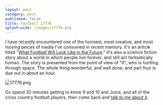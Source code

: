 ```yaml
---
layout: post
category: post
published: false
title: Football 17776
splash-wide: /images/17776.png
---
```

I have recently encountered one of the funniest, most creative, and most moving peices of media I've consumed in recent memory. It's an article titled "[What Football Will Look Like in the Future](https://www.sbnation.com/a/17776-football)." It's also a science fiction story about a world in which people live forever, and still act fantastically human. The story is presented from the point of view of "9", who is hurtling through space. The whole thing wonderful, and well done, and part four is due out in about an hour. 

![17776.png]({{site.baseurl}}/images/17776.png)

Go spend 20 minutes getting to know 9 and 10 and Juice, and all of the cross country football players, then come back and [talk to me about it](https://cybre.space/@ajr).  